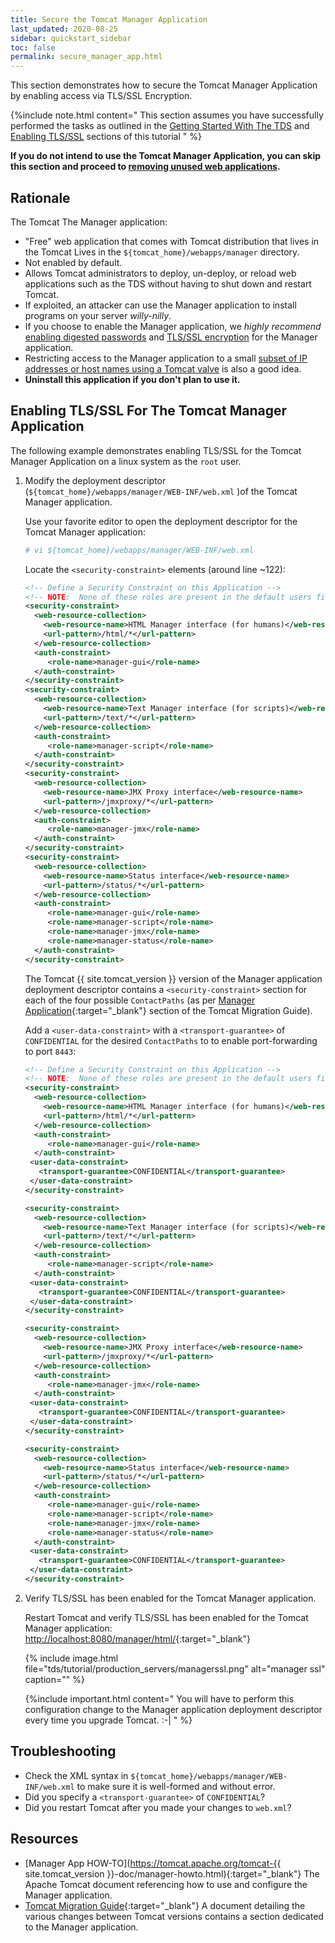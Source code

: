 ```yaml
---
title: Secure the Tomcat Manager Application
last_updated: 2020-08-25
sidebar: quickstart_sidebar
toc: false
permalink: secure_manager_app.html
---
```


This section demonstrates how to secure the Tomcat Manager Application by enabling access via TLS/SSL Encryption.

{%include note.html content="
This section assumes you have successfully performed the tasks as outlined in the [Getting Started With The TDS](install_java_tomcat.html) and [Enabling TLS/SSL](enable_tls_encryption.html) sections of this tutorial
" %}

**If you do not intend to use the Tomcat Manager Application, you can skip this section and proceed to [removing unused web applications](remove_unused_webapps.html).**

## Rationale

The Tomcat The Manager application:
* "Free" web application that comes with Tomcat distribution that lives in the Tomcat Lives in the `${tomcat_home}/webapps/manager` directory.
* Not enabled by default.
* Allows Tomcat administrators to deploy, un-deploy, or reload web applications such as the TDS without having to shut down and restart Tomcat.
* If exploited, an attacker can use the Manager application to install programs on your server *willy-nilly*.
* If you choose to enable the Manager application, we _highly recommend_ [enabling digested passwords](digested_passwords.html) and [TLS/SSL encryption](enable_tls_encryption.html) for the Manager application.
* Restricting access to the Manager application to a small [subset of IP addresses or host names using a Tomcat valve](restict_access_to_tds.html) is also a good idea.
* **Uninstall this application if you don't plan to use it.**

## Enabling TLS/SSL For The Tomcat Manager Application

The following example demonstrates enabling TLS/SSL for the Tomcat Manager Application on a linux system as the `root` user.

1. Modify the deployment descriptor (`${tomcat_home}/webapps/manager/WEB-INF/web.xml` )of the Tomcat Manager application.

   Use your favorite editor to open the deployment descriptor for the Tomcat Manager application:
   
   ~~~bash
   # vi ${tomcat_home}/webapps/manager/WEB-INF/web.xml
   ~~~

   Locate the `<security-constraint>` elements (around line ~122):

   ~~~xml
   <!-- Define a Security Constraint on this Application -->
   <!-- NOTE:  None of these roles are present in the default users file -->
   <security-constraint>
     <web-resource-collection>
       <web-resource-name>HTML Manager interface (for humans)</web-resource-name>
       <url-pattern>/html/*</url-pattern>
     </web-resource-collection>
     <auth-constraint>
        <role-name>manager-gui</role-name>
     </auth-constraint>
   </security-constraint>
   <security-constraint>
     <web-resource-collection>
       <web-resource-name>Text Manager interface (for scripts)</web-resource-name>
       <url-pattern>/text/*</url-pattern>
     </web-resource-collection>
     <auth-constraint>
        <role-name>manager-script</role-name>
     </auth-constraint>
   </security-constraint>
   <security-constraint>
     <web-resource-collection>
       <web-resource-name>JMX Proxy interface</web-resource-name>
       <url-pattern>/jmxproxy/*</url-pattern>
     </web-resource-collection>
     <auth-constraint>
        <role-name>manager-jmx</role-name>
     </auth-constraint>
   </security-constraint>
   <security-constraint>
     <web-resource-collection>
       <web-resource-name>Status interface</web-resource-name>
       <url-pattern>/status/*</url-pattern>
     </web-resource-collection>
     <auth-constraint>
        <role-name>manager-gui</role-name>
        <role-name>manager-script</role-name>
        <role-name>manager-jmx</role-name>
        <role-name>manager-status</role-name>
     </auth-constraint>
   </security-constraint>
   ~~~

   The Tomcat {{ site.tomcat_version }} version of the Manager application deployment descriptor contains a `<security-constraint>` section for each of the four possible `ContactPaths` (as per [Manager Application](https://tomcat.apache.org/migration.html){:target="_blank"} section of the Tomcat Migration Guide).

   Add a `<user-data-constraint>` with a `<transport-guarantee>` of `CONFIDENTIAL` for the desired `ContactPaths` to to enable port-forwarding to port `8443`:

   ~~~xml
   <!-- Define a Security Constraint on this Application -->
   <!-- NOTE:  None of these roles are present in the default users file -->
   <security-constraint>
     <web-resource-collection>
       <web-resource-name>HTML Manager interface (for humans)</web-resource-name>
       <url-pattern>/html/*</url-pattern>
     </web-resource-collection>
     <auth-constraint>
        <role-name>manager-gui</role-name>
     </auth-constraint>
    <user-data-constraint>
      <transport-guarantee>CONFIDENTIAL</transport-guarantee>
    </user-data-constraint>
   </security-constraint>

   <security-constraint>
     <web-resource-collection>
       <web-resource-name>Text Manager interface (for scripts)</web-resource-name>
       <url-pattern>/text/*</url-pattern>
     </web-resource-collection>
     <auth-constraint>
        <role-name>manager-script</role-name>
     </auth-constraint>
    <user-data-constraint>
      <transport-guarantee>CONFIDENTIAL</transport-guarantee>
    </user-data-constraint>
   </security-constraint>

   <security-constraint>
     <web-resource-collection>
       <web-resource-name>JMX Proxy interface</web-resource-name>
       <url-pattern>/jmxproxy/*</url-pattern>
     </web-resource-collection>
     <auth-constraint>
        <role-name>manager-jmx</role-name>
     </auth-constraint>
    <user-data-constraint>
      <transport-guarantee>CONFIDENTIAL</transport-guarantee>
    </user-data-constraint>
   </security-constraint>

   <security-constraint>
     <web-resource-collection>
       <web-resource-name>Status interface</web-resource-name>
       <url-pattern>/status/*</url-pattern>
     </web-resource-collection>
     <auth-constraint>
        <role-name>manager-gui</role-name>
        <role-name>manager-script</role-name>
        <role-name>manager-jmx</role-name>
        <role-name>manager-status</role-name>
     </auth-constraint>
    <user-data-constraint>
      <transport-guarantee>CONFIDENTIAL</transport-guarantee>
    </user-data-constraint>
   </security-constraint>
   ~~~

2. Verify TLS/SSL has been enabled for the Tomcat Manager application.

   Restart Tomcat and verify TLS/SSL has been enabled for the Tomcat Manager application: [http://localhost:8080/manager/html/](http://localhost:8080/manager/html/){:target="_blank"}
   
   {% include image.html file="tds/tutorial/production_servers/managerssl.png" alt="manager ssl" caption="" %}

   {%include important.html content="
      You will have to perform this configuration change to the Manager application deployment descriptor every time you upgrade Tomcat.  :-|
   " %}

## Troubleshooting

* Check the XML syntax in `${tomcat_home}/webapps/manager/WEB-INF/web.xml` to make sure it is well-formed and without error.
* Did you specify a `<transport-guarantee>` of `CONFIDENTIAL`?
* Did you restart Tomcat after you made your changes to `web.xml`?

## Resources
* [Manager App HOW-TO](https://tomcat.apache.org/tomcat-{{ site.tomcat_version }}-doc/manager-howto.html){:target="_blank"}
  The Apache Tomcat document referencing how to use and configure the Manager application.
* [Tomcat Migration Guide](https://tomcat.apache.org/migration.html){:target="_blank"}
  A document detailing the various changes between Tomcat versions contains a section dedicated to the Manager application.
